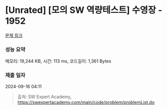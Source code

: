 # [Unrated] [모의 SW 역량테스트] 수영장 - 1952 

[문제 링크](https://swexpertacademy.com/main/code/problem/problemDetail.do?contestProbId=AV5PpFQaAQMDFAUq) 

### 성능 요약

메모리: 19,244 KB, 시간: 113 ms, 코드길이: 1,361 Bytes

### 제출 일자

2024-09-16 04:11



> 출처: SW Expert Academy, https://swexpertacademy.com/main/code/problem/problemList.do
